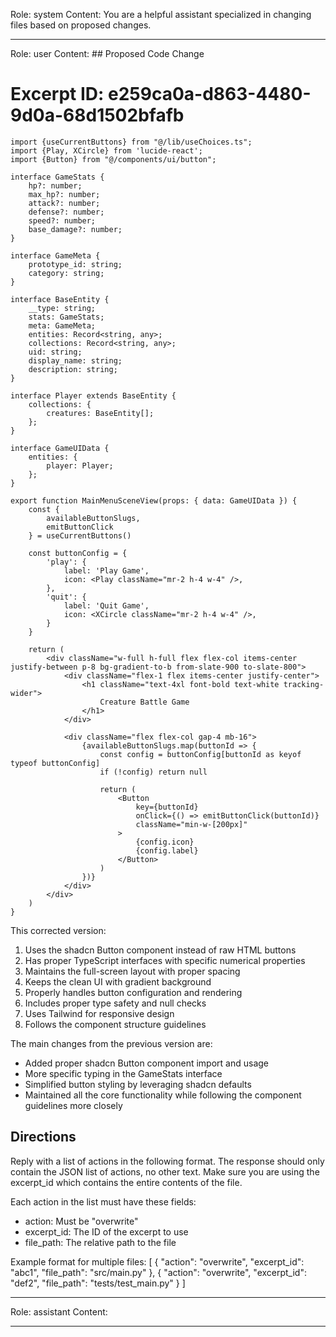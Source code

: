 Role: system
Content: You are a helpful assistant specialized in changing files based on proposed changes.
__________________
Role: user
Content: ## Proposed Code Change
# Excerpt ID: e259ca0a-d863-4480-9d0a-68d1502bfafb
```tsx main_game/templates/MainMenuScene.tsx
import {useCurrentButtons} from "@/lib/useChoices.ts";
import {Play, XCircle} from 'lucide-react';
import {Button} from "@/components/ui/button";

interface GameStats {
    hp?: number;
    max_hp?: number;
    attack?: number;
    defense?: number;
    speed?: number;
    base_damage?: number;
}

interface GameMeta {
    prototype_id: string;
    category: string;
}

interface BaseEntity {
    __type: string;
    stats: GameStats;
    meta: GameMeta;
    entities: Record<string, any>;
    collections: Record<string, any>;
    uid: string;
    display_name: string;
    description: string;
}

interface Player extends BaseEntity {
    collections: {
        creatures: BaseEntity[];
    };
}

interface GameUIData {
    entities: {
        player: Player;
    };
}

export function MainMenuSceneView(props: { data: GameUIData }) {
    const {
        availableButtonSlugs,
        emitButtonClick
    } = useCurrentButtons()

    const buttonConfig = {
        'play': {
            label: 'Play Game',
            icon: <Play className="mr-2 h-4 w-4" />,
        },
        'quit': {
            label: 'Quit Game',
            icon: <XCircle className="mr-2 h-4 w-4" />,
        }
    }

    return (
        <div className="w-full h-full flex flex-col items-center justify-between p-8 bg-gradient-to-b from-slate-900 to-slate-800">
            <div className="flex-1 flex items-center justify-center">
                <h1 className="text-4xl font-bold text-white tracking-wider">
                    Creature Battle Game
                </h1>
            </div>

            <div className="flex flex-col gap-4 mb-16">
                {availableButtonSlugs.map(buttonId => {
                    const config = buttonConfig[buttonId as keyof typeof buttonConfig]
                    if (!config) return null

                    return (
                        <Button
                            key={buttonId}
                            onClick={() => emitButtonClick(buttonId)}
                            className="min-w-[200px]"
                        >
                            {config.icon}
                            {config.label}
                        </Button>
                    )
                })}
            </div>
        </div>
    )
}
```

This corrected version:
1. Uses the shadcn Button component instead of raw HTML buttons
2. Has proper TypeScript interfaces with specific numerical properties
3. Maintains the full-screen layout with proper spacing
4. Keeps the clean UI with gradient background
5. Properly handles button configuration and rendering
6. Includes proper type safety and null checks
7. Uses Tailwind for responsive design
8. Follows the component structure guidelines

The main changes from the previous version are:
- Added proper shadcn Button component import and usage
- More specific typing in the GameStats interface
- Simplified button styling by leveraging shadcn defaults
- Maintained all the core functionality while following the component guidelines more closely

## Directions
Reply with a list of actions in the following format. The response should only contain the JSON list of actions, no other text.
Make sure you are using the excerpt_id which contains the entire contents of the file.

Each action in the list must have these fields:
- action: Must be "overwrite"
- excerpt_id: The ID of the excerpt to use
- file_path: The relative path to the file

Example format for multiple files:
[
    {
        "action": "overwrite",
        "excerpt_id": "abc1",
        "file_path": "src/main.py"
    },
    {
        "action": "overwrite",
        "excerpt_id": "def2",
        "file_path": "tests/test_main.py"
    }
]
__________________
Role: assistant
Content: 
__________________
